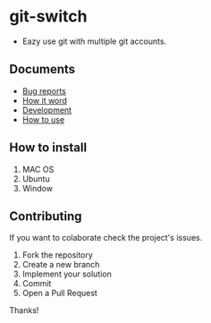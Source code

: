 # git-switch
- Eazy use git with multiple git accounts.
## Documents
- [Bug reports](./docs/bug_report.md)
- [How it word](./docs/how_it_work.md)
- [Development](./docs/development.md)
- [How to use](./docs/commands.md)
## How to install 
1. MAC OS
1. Ubuntu
1. Window

## Contributing

If you want to colaborate check the project's issues.

1. Fork the repository
2. Create a new branch
3. Implement your solution
4. Commit
5. Open a Pull Request

Thanks!

